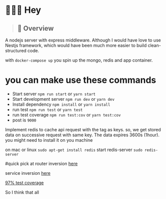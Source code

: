 # 👷🔧🔩 Hey

> ## 👀 Overview

A nodejs server with express middleware. Although I would have love to use Nestjs framework, which would have been much more easier to build clean-structured code.

with `docker-compose up` you spin up the mongo, redis and app container. 


# you can make use these commands

- Start server `npm run start` or `yarn start` 
- Start  development server `npm run dev` or `yarn dev`
- Install dependency `npm install` or `yarn install`
- run test `npm run test` or `yarn test`
- run test coverage `npm run test:cov` or `yarn test:cov`
- post is `9000`




 Implement redis to cache api request with the tag as keys. so, we get stored data on successive request with same key. The data expires 3600s (1hour). 
 you might need to install it on you machine 

on mac or linux `sudo apt-get install redis`
start redis-server `sudo redis-server`



#quick pick at
  router inversion [here](https://github.com/ekamanelly/express_server_mongodb/blob/master/src/question/question.route.ts)
  
   
  service inversion [here](https://github.com/ekamanelly/express_server_mongodb/blob/master/src/question/question.serviceAdaptor.ts) 


[97% test coverage](/coverage.png)

So I think that all 